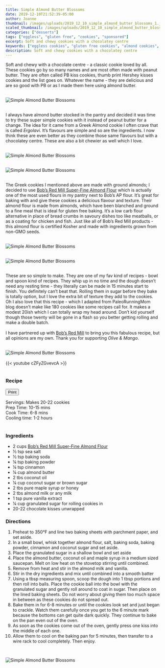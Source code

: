 ```yaml
---
title: Simple Almond Butter Blossoms
date: 2019-12-10T21:52:39-05:00
author: Joanne
thumbnail: /images/uploads/2019_12_10_simple_almond_butter_blossoms_1.jpg
scaled_thumbnail: /images/uploads/2019_12_10_simple_almond_butter_blossoms_0.jpg
categories: ["desserts"]
tags: ["eggless", "gluten free", "cookies", "sponsored"]
excerpt: Soft and chewy cookies with a chocolatey centre
keywords: ["eggless cookies", "gluten free cookies", "almond cookies", "almond butter"]
description: Soft and chewy cookies with a chocolatey centre
---
```

<span class="blog-text">

Soft and chewy with a chocolate centre - a classic cookie loved by all. These cookies go by so many names and are most often made with peanut butter. They are often called PB kiss cookies, thumb print Hershey kisses cookies and the list goes on. Whatever the name - they are delicious and are so good with PB or as I made them here using almond butter. 
</br>
</br>

![Simple Almond Butter Blossoms](/images/uploads/2019_12_10_simple_almond_butter_blossoms_2.jpg)
</br>
</br>

I always have almond butter stocked in the pantry and decided it was time to try these super simple cookies with it instead of peanut butter for a change. The idea for it came from a Greek Almond cookie I often crave that is called _Ergolavi_. It’s flavours are simple and so are the ingredients. I now think these are even better as they combine those same flavours but with a chocolatey centre. These are also a bit chewier as well which I love. 
</br>
</br>

![Simple Almond Butter Blossoms](/images/uploads/2019_12_10_simple_almond_butter_blossoms_3.jpg)
</br>
</br>

![Simple Almond Butter Blossoms](/images/uploads/2019_12_10_simple_almond_butter_blossoms_4.jpg)
</br>
</br>

The Greek cookies I mentioned above are made with ground almonds; I decided to use <span class="highlight"><a rel="nofollow" href="https://www.bobsredmill.com/almond-meal-flour.html">Bob’s Red Mill Super-Fine Almond Flour</a></span> which is actually one of the most used flours in my pantry next to Bob’s AP flour. It’s great for baking with and give these cookies a delicious flavour and texture. Their almond flour is made from almonds, which have been blanched and ground to a fine meal that is ideal for gluten free baking. It’s a low carb flour alternative in place of bread crumbs in savoury dishes too like meatballs, or as a coating for chicken and fish. Just like all of Bob’s Red Mill products - this almond flour is certified Kosher and made with ingredients grown from non-GMO seeds. 
</br>
</br>

![Simple Almond Butter Blossoms](/images/uploads/2019_12_10_simple_almond_butter_blossoms_5.jpg)
</br>
</br>

![Simple Almond Butter Blossoms](/images/uploads/2019_12_10_simple_almond_butter_blossoms_6.jpg)
</br>
</br>

These are so simple to make. They are one of my fav kind of recipes - bowl and spoon kind of recipes. They whip up in no time and the dough doesn’t need any resting time - they literally can be made in 15 minutes start to finish. You definitely can’t beat that. Rolling them in sugar before they bake is totally option, but I love the extra bit of texture they add to the cookies. Oh I also love that this recipe - which I adapted from PaleoRunningMom blog doesn’t make like 180 cookies like some recipes call for. It makes a modest 20ish which I can totally wrap my head around. Don’t kid yourself though those twenty will be gone in a flash so you better getting rolling and make a double batch. 
</br>
</br>
I have partnered up with <span class="highlight"><a rel="nofollow" href="https://www.bobsredmill.com/?utm_source=TheOliveAndMango&utm_medium=influencer&utm_campaign=bobsredmill">Bob’s Red Mill</a></span> to bring you this fabulous recipe, but all opinions are my own. Thank you for supporting _Olive & Mango_.
</br>
</br>

![Simple Almond Butter Blossoms](/images/uploads/2019_12_10_simple_almond_butter_blossoms_7.jpg)
</br>
</br>
{{< youtube cZFyZGvevcA >}}
</br>
</br>
</span>

### Recipe
<div print_button><form>
<input type="button" value="Print" class="btn__print" onClick="window.print()">
</form></div>

<div>Servings: <span itemprop="recipeYield">Makes 20-22 cookies</div>
<div>Prep Time: <meta itemprop="prepTime" content="PT15M">10-15 mins</div>
<div>Cook Time: <meta itemprop="cookTime" content="PT08M">6-8 mins</div>
<div>Cooling time: 1-2 hours</div>
</br>

### Ingredients

* <span itemprop="ingredients">2 cups <span class="highlight"><a rel="nofollow" href="https://www.bobsredmill.com/almond-meal-flour.html">Bob’s Red Mill Super-Fine Almond Flour</a></span></span>
* <span itemprop="ingredients">½ tsp sea salt</span>
* <span itemprop="ingredients">½ tsp baking soda</span>
* <span itemprop="ingredients">¼ tsp baking powder</span>
* <span itemprop="ingredients">¼ tsp cinnamon </span>
* <span itemprop="ingredients">¼ cup almond butter</span>
* <span itemprop="ingredients">2 tbs coconut oil</span>
* <span itemprop="ingredients">¼ cup coconut sugar or brown sugar</span>
* <span itemprop="ingredients">2 tbs pure maple syrup or honey</span>
* <span itemprop="ingredients">2 tbs almond milk or any milk</span>
* <span itemprop="ingredients">1 tsp pure vanilla extract</span>
* <span itemprop="ingredients">¼ cup granulated sugar for rolling cookies in</span>
* <span itemprop="ingredients">20-22 chocolate kisses unwrapped </span>


### Directions

1. Preheat to 350°F and line two baking sheets with parchment paper, and set aside. 
1. In a small bowl, whisk together almond flour, salt, baking soda, baking powder, cinnamon and coconut sugar and set aside.
1. Place the granulated sugar in a shallow bowl and set aside
1. Place the almond butter, coconut oil and maple syrup in a medium sized saucepan. Melt on low heat on the stovetop stirring until combined.
1. Remove from heat and stir in the almond milk and vanilla. 
1. Stir in the dry ingredients and mix until combined into a smooth batter 
1. Using a tbsp measuring spoon, scoop the dough into 1 tbsp portions and then roll into balls. Place the cookie ball into the bowl with the granulated sugar and gently roll around to coat in sugar. Then place on the lined baking sheets.  Do not worry about giving them too much space in between as these cookies do not spread out. 
1. Bake them in for 6-8 minutes or until the cookies look set and just began to crackle. Watch them carefully once you get to the 6 minute mark because the bottoms can get quite dark quickly. They continue to bake on the pan even out of the oven. 
1. As soon as the cookies come out of the oven, gently press one kiss into the middle of each one.
1. Allow them to cool on the baking pan for 5 minutes, then transfer to a wire rack to cool completely. Then enjoy. 

</br>

![Simple Almond Butter Blossoms](/images/uploads/2019_12_10_simple_almond_butter_blossoms_8.jpg)